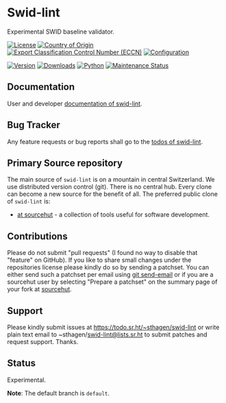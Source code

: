 # Swid-lint

Experimental SWID baseline validator.

[![License](https://git.sr.ht/~sthagen/swid-lint/blob/default/docs/badges/license-spdx-mit.svg)](https://git.sr.ht/~sthagen/swid-lint/tree/default/item/LICENSE)
[![Country of Origin](https://git.sr.ht/~sthagen/swid-lint/blob/default/docs/badges/country-of-origin-name-switzerland-neutral.svg)](https://git.sr.ht/~sthagen/swid-lint/tree/default/item/COUNTRY-OF-ORIGIN)
[![Export Classification Control Number (ECCN)](https://git.sr.ht/~sthagen/swid-lint/blob/default/docs/badges/export-control-classification-number_eccn-ear99-neutral.svg)](https://git.sr.ht/~sthagen/swid-lint/tree/default/item/EXPORT-CONTROL-CLASSIFICATION-NUMBER)
[![Configuration](https://git.sr.ht/~sthagen/swid-lint/blob/default/docs/badges/configuration-sbom.svg)](https://git.sr.ht/~sthagen/swid-lint/tree/default/item/docs/third-party/README.md)

[![Version](https://git.sr.ht/~sthagen/swid-lint/blob/default/docs/badges/latest-release.svg)](https://pypi.python.org/pypi/swid-lint/)
[![Downloads](https://git.sr.ht/~sthagen/swid-lint/blob/default/docs/badges/downloads-per-month.svg)](https://pepy.tech/project/swid-lint)
[![Python](https://git.sr.ht/~sthagen/swid-lint/blob/default/docs/badges/python-versions.svg)](https://pypi.python.org/pypi/swid-lint/)
[![Maintenance Status](https://git.sr.ht/~sthagen/swid-lint/blob/default/docs/badges/commits-per-year.svg)](https://git.sr.ht/~sthagen/swid-lint/log)

## Documentation

User and developer [documentation of swid-lint](https://codes.dilettant.life/docs/swid-lint).

## Bug Tracker

Any feature requests or bug reports shall go to the [todos of swid-lint](https://todo.sr.ht/~sthagen/swid-lint).

## Primary Source repository

The main source of `swid-lint` is on a mountain in central Switzerland.
We use distributed version control (git).
There is no central hub.
Every clone can become a new source for the benefit of all.
The preferred public clone of `swid-lint` is:

* [at sourcehut](https://git.sr.ht/~sthagen/swid-lint) - a collection of tools useful for software development.

## Contributions

Please do not submit "pull requests" (I found no way to disable that "feature" on GitHub).
If you like to share small changes under the repositories license please kindly do so by sending a patchset.
You can either send such a patchset per email using [git send-email](https://git-send-email.io) or 
if you are a sourcehut user by selecting "Prepare a patchset" on the summary page of your fork at [sourcehut](https://git.sr.ht/).

## Support

Please kindly submit issues at https://todo.sr.ht/~sthagen/swid-lint or write plain text email to ~sthagen/swid-lint@lists.sr.ht to submit patches and request support. Thanks.

## Status

Experimental.

**Note**: The default branch is `default`.
